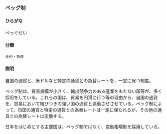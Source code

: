 <div style="display:none;">

## [あ行](securities-terms?id=あ行)
## [か行](securities-terms?id=か行)
## [さ行](securities-terms?id=さ行)
## [た行](securities-terms?id=た行)
## [な行](securities-terms?id=な行)
## [は行](securities-terms?id=は行)

</div>

### ペッグ制

#### ひらがな

ぺっぐせい

#### 分類

`金利・為替`

#### 説明

自国の通貨と、米ドルなど特定の通貨との為替レートを、一定に保つ制度。
ペッグ制は、貿易規模が小さく、輸出競争力のある産業をもたない国等が、多く採用をしている。これらの国は、貿易を円滑に行う等の理由から、自国の通貨を、貿易において結びつきの強い国の通貨と連動させさせている。ペッグ制によって、自国の通貨と特定の通貨との為替レートは一定に保たれるが、その他の通貨との為替レートは変動する。
日本をはじめとする主要国は、ペッグ制ではなく、変動相場制を採用している。

<div style="display:none;">

## [ま行](securities-terms?id=ま行)
## [や行](securities-terms?id=や行)
## [ら行](securities-terms?id=ら行)
## [わ行](securities-terms?id=わ行)
## [英数字・記号](securities-terms?id=英数字・記号)

</div>

